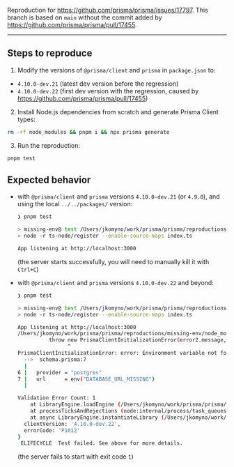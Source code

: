 Reproduction for https://github.com/prisma/prisma/issues/17797.
This branch is based on `main` without the commit added by https://github.com/prisma/prisma/pull/17455.

---

## Steps to reproduce

1. Modify the versions of `@prisma/client` and `prisma` in `package.json` to:

- `4.10.0-dev.21` (latest dev version before the regression)
- `4.10.0-dev.22` (first dev version with the regression, caused by https://github.com/prisma/prisma/pull/17455)

2. Install Node.js dependencies from scratch and generate Prisma Client types:

```sh
rm -rf node_modules && pnpm i && npx prisma generate
```

3. Run the reproduction:

```sh
pnpm test
```

## Expected behavior

- with `@prisma/client` and `prisma` versions `4.10.0-dev.21` (or `4.9.0`), and using the local `../../packages/` version:

  ```sh
  ❯ pnpm test

  > missing-env@ test /Users/jkomyno/work/prisma/prisma/reproductions/missing-env
  > node -r ts-node/register --enable-source-maps index.ts

  App listening at http://localhost:3000
  ```

  (the server starts successfully, you will need to manually kill it with `Ctrl+C`)

- with `@prisma/client` and `prisma` versions `4.10.0-dev.22` and beyond:

  ```sh
  ❯ pnpm test

  > missing-env@ test /Users/jkomyno/work/prisma/prisma/reproductions/missing-env
  > node -r ts-node/register --enable-source-maps index.ts

  App listening at http://localhost:3000
  /Users/jkomyno/work/prisma/prisma/reproductions/missing-env/node_modules/.prisma/client/runtime/index.js:27303
            throw new PrismaClientInitializationError(error2.message, this.config.clientVersion, error2.error_code);
                  ^
  PrismaClientInitializationError: error: Environment variable not found: DATABASE_URL_MISSING.
    -->  schema.prisma:7
    |
  6 |   provider = "postgres"
  7 |   url      = env("DATABASE_URL_MISSING")
    |

  Validation Error Count: 1
      at LibraryEngine.loadEngine (/Users/jkomyno/work/prisma/prisma/reproductions/missing-env/node_modules/.prisma/client/runtime/index.js:27303:17)
      at processTicksAndRejections (node:internal/process/task_queues:95:5)
      at async LibraryEngine.instantiateLibrary (/Users/jkomyno/work/prisma/prisma/reproductions/missing-env/node_modules/.prisma/client/runtime/index.js:27232:5) {
    clientVersion: '4.10.0-dev.22',
    errorCode: 'P1012'
  }
   ELIFECYCLE  Test failed. See above for more details.
  ```

  (the server fails to start with exit code `1`)
